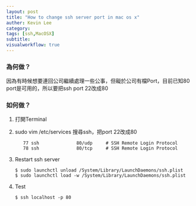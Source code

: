 ```yaml
---
layout: post
title: "How to change ssh server port in mac os x"
auther: Kevin Lee
category: 
tags: [ssh,MacOSX]
subtitle:
visualworkflow: true
---
```


### 為何做？

因為有時候想要連回公司繼續處理一些公事，但礙於公司有檔Port，目前已知80 port是可用的，所以要把ssh port 22改成80

### 如何做？

1. 打開Terminal

2. sudo vim /etc/services
   搜尋ssh，把port 22改成80

   ```
      77 ssh              80/udp     # SSH Remote Login Protocol
      78 ssh              80/tcp     # SSH Remote Login Protocol
   ```

   

3. Restart ssh server

   ```
   $ sudo launchctl unload /System/Library/LaunchDaemons/ssh.plist
   $ sudo launchctl load -w /System/Library/LaunchDaemons/ssh.plist
   ```

4. Test

   ```
   $ ssh localhost -p 80
   ```

   

